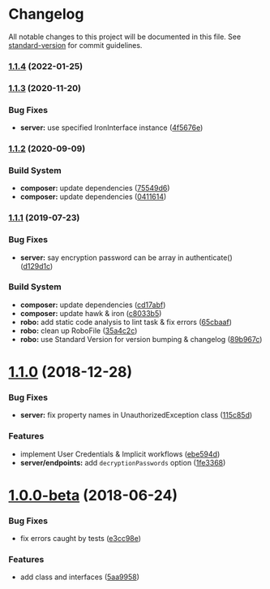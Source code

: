 # Changelog

All notable changes to this project will be documented in this file. See [standard-version](https://github.com/conventional-changelog/standard-version) for commit guidelines.

### [1.1.4](https://github.com/shawm11/oz-auth-php/compare/v1.1.3...v1.1.4) (2022-01-25)

### [1.1.3](https://github.com/shawm11/oz-auth-php/compare/v1.1.2...v1.1.3) (2020-11-20)


### Bug Fixes

* **server:** use specified IronInterface instance ([4f5676e](https://github.com/shawm11/oz-auth-php/commit/4f5676e))



### [1.1.2](https://github.com/shawm11/oz-auth-php/compare/v1.1.1...v1.1.2) (2020-09-09)


### Build System

* **composer:** update dependencies ([75549d6](https://github.com/shawm11/oz-auth-php/commit/75549d6))
* **composer:** update dependencies ([0411614](https://github.com/shawm11/oz-auth-php/commit/0411614))



### [1.1.1](https://github.com/shawm11/oz-auth-php/compare/v1.1.0...v1.1.1) (2019-07-23)


### Bug Fixes

* **server:** say encryption password can be array in authenticate() ([d129d1c](https://github.com/shawm11/oz-auth-php/commit/d129d1c))


### Build System

* **composer:** update dependencies ([cd17abf](https://github.com/shawm11/oz-auth-php/commit/cd17abf))
* **composer:** update hawk & iron ([c8033b5](https://github.com/shawm11/oz-auth-php/commit/c8033b5))
* **robo:** add static code analysis to lint task & fix errors ([65cbaaf](https://github.com/shawm11/oz-auth-php/commit/65cbaaf))
* **robo:** clean up RoboFile ([35a4c2c](https://github.com/shawm11/oz-auth-php/commit/35a4c2c))
* **robo:** use Standard Version for version bumping & changelog ([89b967c](https://github.com/shawm11/oz-auth-php/commit/89b967c))



# [1.1.0](https://github.com/shawm11/oz-auth-php/compare/v1.0.0-beta...v1.1.0) (2018-12-28)


### Bug Fixes

* **server:** fix property names in UnauthorizedException class ([115c85d](https://github.com/shawm11/oz-auth-php/commit/115c85d))


### Features

* implement User Credentials & Implicit workflows ([ebe594d](https://github.com/shawm11/oz-auth-php/commit/ebe594d))
* **server/endpoints:** add `decryptionPasswords` option ([1fe3368](https://github.com/shawm11/oz-auth-php/commit/1fe3368))



# [1.0.0-beta](https://github.com/shawm11/oz-auth-php/compare/5aa9958...v1.0.0-beta) (2018-06-24)


### Bug Fixes

* fix errors caught by tests ([e3cc98e](https://github.com/shawm11/oz-auth-php/commit/e3cc98e))


### Features

* add class and interfaces ([5aa9958](https://github.com/shawm11/oz-auth-php/commit/5aa9958))
